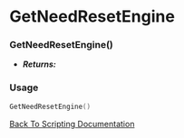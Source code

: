 # GetNeedResetEngine

### GetNeedResetEngine()
- ***Returns:*** 

### Usage

```Lua
GetNeedResetEngine()
```


[Back To Scripting Documentation](../README.md)
